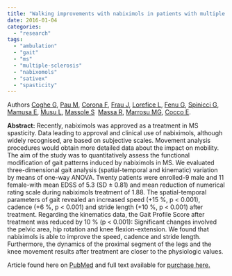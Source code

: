 ```yaml
---
title: "Walking improvements with nabiximols in patients with multiple sclerosis."
date: 2016-01-04
categories: 
  - "research"
tags: 
  - "ambulation"
  - "gait"
  - "ms"
  - "multiple-sclerosis"
  - "nabixomols"
  - "sativex"
  - "spasticity"
---
```


Authors [Coghe G](http://www.ncbi.nlm.nih.gov/pubmed/?term=Coghe%20G%5BAuthor%5D&cauthor=true&cauthor_uid=26239223), [Pau M](http://www.ncbi.nlm.nih.gov/pubmed/?term=Pau%20M%5BAuthor%5D&cauthor=true&cauthor_uid=26239223), [Corona F](http://www.ncbi.nlm.nih.gov/pubmed/?term=Corona%20F%5BAuthor%5D&cauthor=true&cauthor_uid=26239223), [Frau J](http://www.ncbi.nlm.nih.gov/pubmed/?term=Frau%20J%5BAuthor%5D&cauthor=true&cauthor_uid=26239223), [Lorefice L](http://www.ncbi.nlm.nih.gov/pubmed/?term=Lorefice%20L%5BAuthor%5D&cauthor=true&cauthor_uid=26239223), [Fenu G](http://www.ncbi.nlm.nih.gov/pubmed/?term=Fenu%20G%5BAuthor%5D&cauthor=true&cauthor_uid=26239223), [Spinicci G](http://www.ncbi.nlm.nih.gov/pubmed/?term=Spinicci%20G%5BAuthor%5D&cauthor=true&cauthor_uid=26239223), [Mamusa E](http://www.ncbi.nlm.nih.gov/pubmed/?term=Mamusa%20E%5BAuthor%5D&cauthor=true&cauthor_uid=26239223), [Musu L](http://www.ncbi.nlm.nih.gov/pubmed/?term=Musu%20L%5BAuthor%5D&cauthor=true&cauthor_uid=26239223), [Massole S](http://www.ncbi.nlm.nih.gov/pubmed/?term=Massole%20S%5BAuthor%5D&cauthor=true&cauthor_uid=26239223)  [Massa R](http://www.ncbi.nlm.nih.gov/pubmed/?term=Massa%20R%5BAuthor%5D&cauthor=true&cauthor_uid=26239223), [Marrosu MG](http://www.ncbi.nlm.nih.gov/pubmed/?term=Marrosu%20MG%5BAuthor%5D&cauthor=true&cauthor_uid=26239223), [Cocco E](http://www.ncbi.nlm.nih.gov/pubmed/?term=Cocco%20E%5BAuthor%5D&cauthor=true&cauthor_uid=26239223).

**Abstract:** Recently, nabiximols was approved as a treatment in MS spasticity. Data leading to approval and clinical use of nabiximols, although widely recognised, are based on subjective scales. Movement analysis procedures would obtain more detailed data about the impact on mobility. The aim of the study was to quantitatively assess the functional modification of gait patterns induced by nabiximols in MS. We evaluated three-dimensional gait analysis (spatial-temporal and kinematic) variation by means of one-way ANOVA. Twenty patients were enrolled-9 male and 11 female-with mean EDSS of 5.3 (SD ± 0.81) and mean reduction of numerical rating scale during nabiximols treatment of 1.88. The spatial-temporal parameters of gait revealed an increased speed (+15 %, p < 0.001), cadence (+6 %, p < 0.001) and stride length (+10 %, p < 0.001) after treatment. Regarding the kinematics data, the Gait Profile Score after treatment was reduced by 10 % (p < 0.001): Significant changes involved the pelvic area, hip rotation and knee flexion-extension. We found that nabiximols is able to improve the speed, cadence and stride length. Furthermore, the dynamics of the proximal segment of the legs and the knee movement results after treatment are closer to the physiologic values.

Article found here on [PubMed](http://www.ncbi.nlm.nih.gov/pubmed/26239223) and full text available for [purchase here.](http://link.springer.com/article/10.1007%2Fs00415-015-7866-5)
